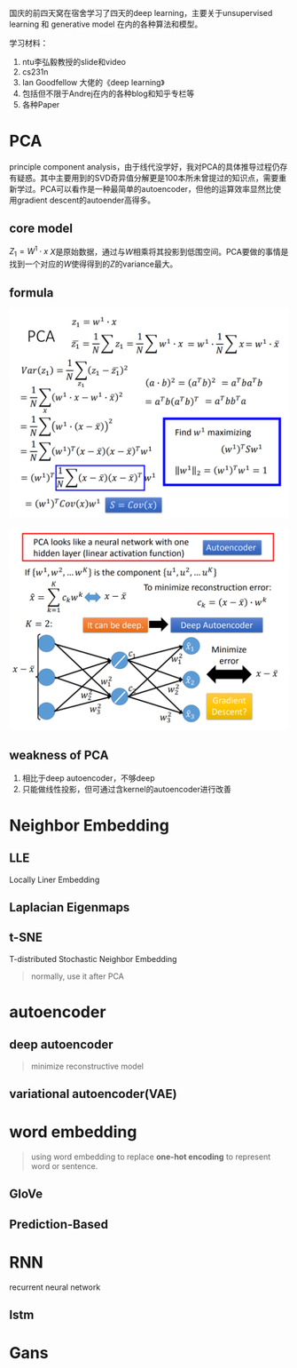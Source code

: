 国庆的前四天窝在宿舍学习了四天的deep learning，主要关于unsupervised learning 和 generative model 在内的各种算法和模型。

学习材料：

1. ntu李弘毅教授的slide和video
2. cs231n
3. Ian Goodfellow 大佬的《deep learning》
4. 包括但不限于Andrej在内的各种blog和知乎专栏等
5. 各种Paper

# PCA

principle component analysis，由于线代没学好，我对PCA的具体推导过程仍存有疑惑。其中主要用到的SVD奇异值分解更是100本所未曾提过的知识点，需要重新学过。PCA可以看作是一种最简单的autoencoder，但他的运算效率显然比使用gradient descent的autoender高得多。

## core model

$Z_1 = W^1\cdot x$                  $X$是原始数据，通过与$W$相乘将其投影到低围空间。PCA要做的事情是找到一个对应的$W$使得得到的$Z$的variance最大。

## formula

![PCA image1](../assets/images/post_images/国庆学习总结/PCA1.PNG)

![PCA image2](../assets/images/post_images/国庆学习总结/PCA2.PNG)

## weakness of PCA

1. 相比于deep autoencoder，不够deep
2. 只能做线性投影，但可通过含kernel的autoencoder进行改善

# Neighbor Embedding

## LLE

Locally Liner Embedding 

## Laplacian Eigenmaps

## t-SNE

T-distributed Stochastic Neighbor Embedding

> normally, use it after PCA

# autoencoder

## deep autoencoder

> minimize reconstructive model

## variational autoencoder(VAE)

# word embedding

> using word embedding to replace **one-hot encoding** to represent word or sentence. 

## GloVe

## Prediction-Based 

# RNN

recurrent neural network

## lstm

# Gans